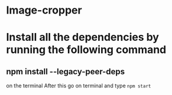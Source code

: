<h1>Image-cropper<h1/>
Install all the dependencies by running the following command
<h2>npm install --legacy-peer-deps</h2> on the terminal
After this go on terminal and type <code>npm start</code>
